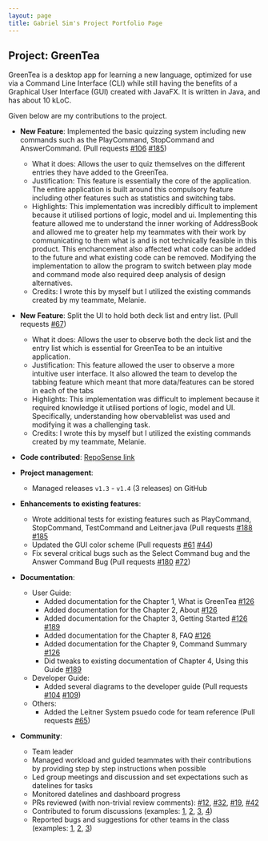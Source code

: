 ```yaml
---
layout: page
title: Gabriel Sim's Project Portfolio Page
---
```


## Project: GreenTea

GreenTea is a desktop app for learning a new language, optimized for use via a Command Line Interface (CLI) 
while still having the benefits of a Graphical User Interface (GUI) created with JavaFX.
It is written in Java, and has about 10 kLoC.

Given below are my contributions to the project.

* **New Feature**: Implemented the basic quizzing system including new commands such as the PlayCommand, StopCommand and AnswerCommand. 
(Pull requests [\#106](https://github.com/AY2021S1-CS2103T-T09-4/tp/pull/106) [\#185](https://github.com/AY2021S1-CS2103T-T09-4/tp/pull/185))
  * What it does: Allows the user to quiz themselves on the different entries they have added to the GreenTea.
  * Justification: This feature is essentially the core of the application. The entire application is built around this compulsory feature including other features such as 
  statistics and switching tabs.
  * Highlights: This implementation was incredibly difficult to implement because it utilised portions of logic, model and ui. Implementing this feature allowed
  me to understand the inner working of AddressBook and allowed me to greater help my teammates with their work by communicating to them what is and is not technically
  feasible in this product. This enchancement also affected what code can be added to the future and what existing code can be removed. Modifying the implementation to
  allow the program to switch between play mode and command mode also required deep analysis of design alternatives.
  * Credits: I wrote this by myself but I utilized the existing commands created by my teammate, Melanie.

* **New Feature**: Split the UI to hold both deck list and entry list. (Pull requests [\#67](https://github.com/AY2021S1-CS2103T-T09-4/tp/pull/67))
  * What it does: Allows the user to observe both the deck list and the entry list which is essential for GreenTea to be an intuitive application.
  * Justification: This feature allowed the user to observe a more intuitive user interface. It also allowed the team to develop  the tabbing feature which meant 
  that more data/features can be stored in each of the tabs
  * Highlights: This implementation was difficult to implement because it required knowledge it utilised portions of logic, model and UI. Specifically, understanding how
  obervablelist was used and modifying it was a challenging task.
  * Credits: I wrote this by myself but I utilized the existing commands created by my teammate, Melanie.
  
* **Code contributed**: [RepoSense link](https://nus-cs2103-ay2021s1.github.io/tp-dashboard/#breakdown=true&search=&sort=groupTitle&sortWithin=title&since=2020-08-14&timeframe=commit&mergegroup=&groupSelect=groupByRepos&checkedFileTypes=docs~functional-code~test-code~other&tabOpen=true&zFR=false&tabType=authorship&tabAuthor=gabrielsimbingyang&tabRepo=AY2021S1-CS2103T-T09-4%2Ftp%5Bmaster%5D&authorshipIsMergeGroup=false&authorshipFileTypes=docs~functional-code~test-code~other)

* **Project management**:
  * Managed releases `v1.3` - `v1.4` (3 releases) on GitHub

* **Enhancements to existing features**:
  * Wrote additional tests for existing features such as PlayCommand, StopCommand, TestCommand and Leitner.java
  (Pull requests [\#188](https://github.com/AY2021S1-CS2103T-T09-4/tp/pull/188) [\#185](https://github.com/AY2021S1-CS2103T-T09-4/tp/pull/185) 
  * Updated the GUI color scheme 
  (Pull requests [\#61](https://github.com/AY2021S1-CS2103T-T09-4/tp/pull/61) [\#44](https://github.com/AY2021S1-CS2103T-T09-4/tp/pull/44))
  * Fix several critical bugs such as the Select Command bug and the Answer Command Bug 
  (Pull requests [\#180](https://github.com/AY2021S1-CS2103T-T09-4/tp/pull/180) [\#72](https://github.com/AY2021S1-CS2103T-T09-4/tp/pull/72))

* **Documentation**:
  * User Guide:
    * Added documentation for the Chapter 1, What is GreenTea [\#126](https://github.com/AY2021S1-CS2103T-T09-4/tp/pull/126) 
    * Added documentation for the Chapter 2, About [\#126](https://github.com/AY2021S1-CS2103T-T09-4/tp/pull/126)
    * Added documentation for the Chapter 3, Getting Started [\#126](https://github.com/AY2021S1-CS2103T-T09-4/tp/pull/126) [\#189](https://github.com/AY2021S1-CS2103T-T09-4/tp/pull/189)
    * Added documentation for the Chapter 8, FAQ  [\#126](https://github.com/AY2021S1-CS2103T-T09-4/tp/pull/126)
    * Added documentation for the Chapter 9, Command Summary  [\#126](https://github.com/AY2021S1-CS2103T-T09-4/tp/pull/126)
    * Did tweaks to existing documentation of Chapter 4, Using this Guide [\#189](https://github.com/AY2021S1-CS2103T-T09-4/tp/pull/189)
  * Developer Guide:
    * Added several diagrams to the developer guide 
    (Pull requests [\#104](https://github.com/AY2021S1-CS2103T-T09-4/tp/pull/104) [\#109](https://github.com/AY2021S1-CS2103T-T09-4/tp/pull/109))
  * Others:
    * Added the Leitner System psuedo code for team reference 
    (Pull requests [\#65](https://github.com/AY2021S1-CS2103T-T09-4/tp/pull/65))
    

* **Community**:
  * Team leader
  * Managed workload and guided teammates with their contributions by providing step by step instructions when possible
  * Led group meetings and discussion and set expectations such as datelines for tasks
  * Monitored datelines and dashboard progress
  * PRs reviewed (with non-trivial review comments): [\#12](), [\#32](), [\#19](), [\#42]()
  * Contributed to forum discussions (examples: [1](), [2](), [3](), [4]())
  * Reported bugs and suggestions for other teams in the class (examples: [1](), [2](), [3]())
